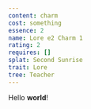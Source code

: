 ```yaml
---
content: charm
cost: something
essence: 2
name: Lore e2 Charm 1
rating: 2
requires: []
splat: Second Sunrise
trait: Lore
tree: Teacher
---
```


Hello **world**!
